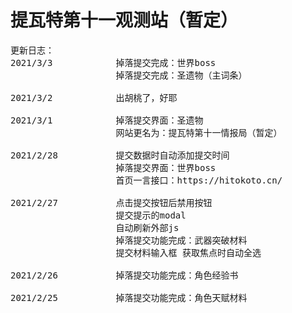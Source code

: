 # 提瓦特第十一观测站（暂定）


















<pre>
更新日志：
2021/3/3            掉落提交完成：世界boss
                    掉落提交完成：圣遗物（主词条）

2021/3/2            出胡桃了，好耶

2021/3/1            掉落提交界面：圣遗物
                    网站更名为：提瓦特第十一情报局（暂定）

2021/2/28           提交数据时自动添加提交时间
                    掉落提交界面：世界boss
                    首页一言接口：https://hitokoto.cn/

2021/2/27           点击提交按钮后禁用按钮
                    提交提示的modal
                    自动刷新外部js
                    掉落提交功能完成：武器突破材料
                    提交材料输入框 获取焦点时自动全选

2021/2/26           掉落提交功能完成：角色经验书

2021/2/25           掉落提交功能完成：角色天赋材料
</pre>